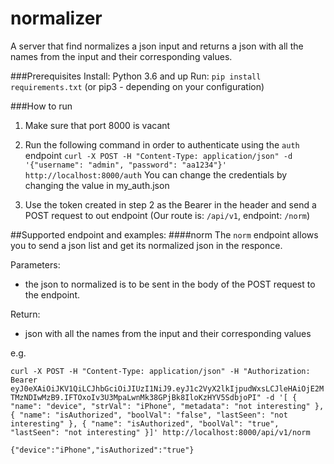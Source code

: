 # normalizer
A server that find normalizes a json input and returns a json with all the names from the input and their corresponding values.


###Prerequisites
Install:
Python 3.6 and up
Run:
`pip install requirements.txt` (or pip3 - depending on your configuration)
 
###How to run
1. Make sure that port 8000 is vacant
2. Run the following command in order to authenticate using the `auth` endpoint
`curl -X POST -H "Content-Type: application/json" -d '{"username": "admin", "password": "aa1234"}' http://localhost:8000/auth`
You can change the credentials by changing the value in my_auth.json

3. Use the token created in step 2 as the Bearer in the header and send a POST request to out endpoint (Our route is: `/api/v1`, endpoint: `/norm`)

##Supported endpoint and examples:
####norm
The `norm` endpoint allows you to send a json list and get its normalized json in the responce.

Parameters:
* the json to normalized is to be sent in the body of the POST request to the endpoint. 

Return:
* json with all the names from the input and their corresponding values

 
e.g.

`curl -X POST -H "Content-Type: application/json" -H "Authorization: Bearer eyJ0eXAiOiJKV1QiLCJhbGciOiJIUzI1NiJ9.eyJ1c2VyX2lkIjpudWxsLCJleHAiOjE2MTMzNDIwMzB9.IFTOxoIv3U3MpaLwnMk38GPjBk8IloKzHYV5SdbjoPI" -d '[ { "name": "device", "strVal": "iPhone", "metadata": "not interesting" }, { "name": "isAuthorized", "boolVal": "false", "lastSeen": "not interesting" }, { "name": "isAuthorized", "boolVal": "true", "lastSeen": "not interesting" }]' http://localhost:8000/api/v1/norm`

```
{"device":"iPhone","isAuthorized":"true"}
``` 
